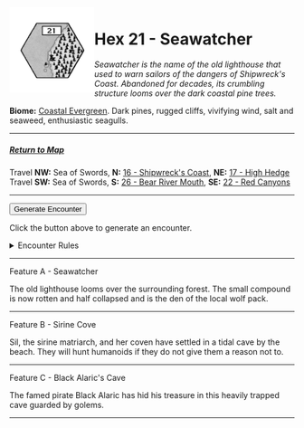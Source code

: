 
<img align="left" width=150px src="/images/Hexes/hex21.png">
<h1>Hex 21 - Seawatcher</h1>

*Seawatcher is the name of the old lighthouse that used to warn sailors of the dangers of Shipwreck's Coast. Abandoned for decades, its crumbling structure looms over the dark coastal pine trees.*

**Biome:** <u>Coastal Evergreen</u>. Dark pines, rugged cliffs, vivifying wind, salt and seaweed, enthusiastic seagulls.

---

##### [Return to Map](https://saltygoo.github.io/2024/12/31/BGHex/)
Travel **NW:** Sea of Swords, **N:** [16 - Shipwreck's Coast](/pages/BaldurHex/16-ShipwreckCoast), **NE:** [17 - High Hedge](/pages/BaldurHex/17-HighHedge)<br>
Travel **SW:** Sea of Swords, **S:** [26 - Bear River Mouth](/pages/BaldurHex/26-BearMouth), **SE:** [22 - Red Canyons](/pages/BaldurHex/22-RedCanyons)

 ---
 
<button id="generateText" >Generate Encounter</button> <br>

<span class="grey" id="result" style="height: 75px;"> Click the button above to generate an encounter. </span>

<details markdown="1">
<summary>Encounter Rules</summary>
Generate an encounter the first time the party goes to one of this hex's features and every 12 hours. Encounters can happen on the way to the location or at the destination. If an encounter would happen while the party rests, good survival skills while setting up camp make the encounter happen after the full rest is completed. Search the [Baldur's Gate Wiki](https://baldursgate.fandom.com/wiki/Baldur%27s_Gate_Wiki) for information on named NPC. Do not hesitate to replace any named NPC by one the players have already met from time to time! It makes for a better story.
</details>

 ---

<span class="blacktitle"> Feature A - Seawatcher</span>

The old lighthouse looms over the surrounding forest. The small compound is now rotten and half collapsed and is the den of the local wolf pack.

---

<span class="blacktitle"> Feature B - Sirine Cove</span>

Sil, the sirine matriarch, and her coven have settled in a tidal cave by the beach. They will hunt humanoids if they do not give them a reason not to.

---

<span class="blacktitle"> Feature C - Black Alaric's Cave</span>

The famed pirate Black Alaric has hid his treasure in this heavily trapped cave guarded by golems.

---

<script>
    const climate1 = "Coast";
    const climate2 = "Coast";
</script>
<script src="/scripts/BGencounter.js"></script>
